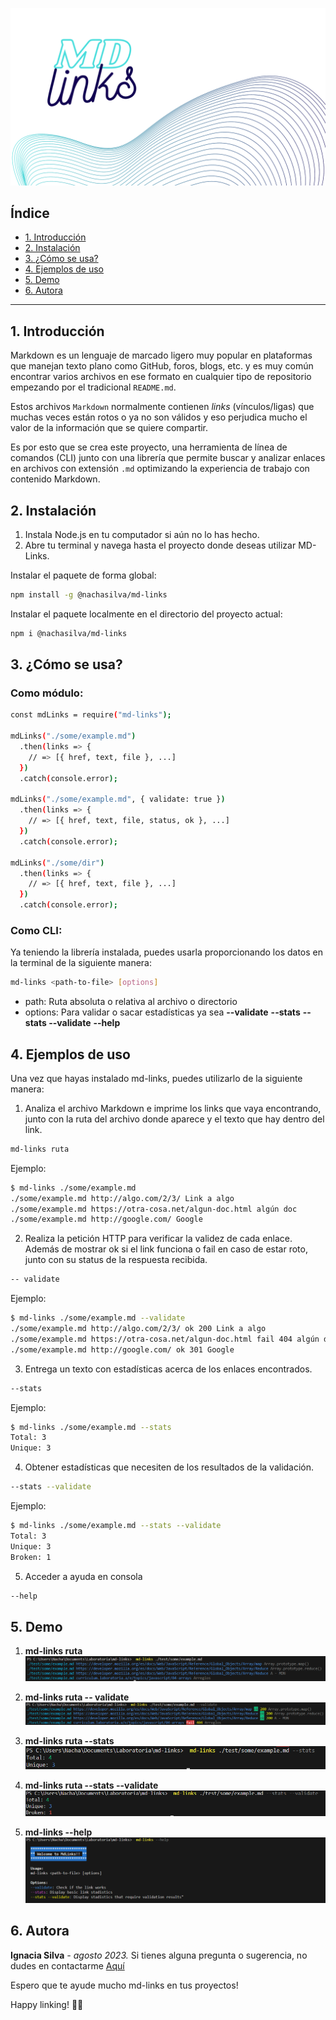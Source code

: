 ![titulo](./img/titulomdlinks.png)

## Índice

* [1. Introducción](#1-introducción)
* [2. Instalación](#2-instalación)
* [3. ¿Cómo se usa?](#3-cómo-se-usa)
* [4. Ejemplos de uso](#4-ejemplos-de-uso)
* [5. Demo](#5-demo)
* [6. Autora](#6-autora)

***

## 1. Introducción

Markdown es un lenguaje de marcado ligero muy popular en plataformas que manejan texto plano como GitHub, foros, blogs, etc. y es muy común encontrar varios archivos en ese formato en cualquier tipo de repositorio empezando por el tradicional `README.md`.

Estos archivos `Markdown` normalmente contienen _links_ (vínculos/ligas) que muchas veces están rotos o ya no son válidos y eso perjudica mucho el valor de la información que se quiere compartir.

Es por esto que se crea este proyecto, una herramienta de línea de comandos (CLI) junto con una librería que permite buscar y analizar enlaces en archivos con extensión `.md` optimizando la experiencia de trabajo con contenido Markdown.

## 2. Instalación

1. Instala Node.js en tu computador si aún no lo has hecho.
2. Abre tu terminal y navega hasta el proyecto donde deseas utilizar MD-Links.

Instalar el paquete de forma global:
```sh 
npm install -g @nachasilva/md-links
```

Instalar el paquete localmente en el directorio del proyecto actual:
```sh 
npm i @nachasilva/md-links
```

## 3. ¿Cómo se usa?

### Como módulo:
```sh
const mdLinks = require("md-links");

mdLinks("./some/example.md")
  .then(links => {
    // => [{ href, text, file }, ...]
  })
  .catch(console.error);

mdLinks("./some/example.md", { validate: true })
  .then(links => {
    // => [{ href, text, file, status, ok }, ...]
  })
  .catch(console.error);

mdLinks("./some/dir")
  .then(links => {
    // => [{ href, text, file }, ...]
  })
  .catch(console.error); 
```
### Como CLI: 
Ya teniendo la librería instalada, puedes usarla proporcionando los datos en la terminal de la siguiente manera:

```sh 
md-links <path-to-file> [options]
```
* path: Ruta absoluta o relativa al archivo o directorio
* options: Para validar o sacar estadísticas ya sea
**--validate**
**--stats**
**--stats --validate**
**--help**

## 4. Ejemplos de uso
Una vez que hayas instalado md-links, puedes utilizarlo de la siguiente manera:


1. Analiza el archivo Markdown e imprime los links que vaya encontrando, junto con la ruta del archivo donde aparece y el texto que hay dentro del link.

```sh 
md-links ruta
```
 Ejemplo: 
```sh 
$ md-links ./some/example.md
./some/example.md http://algo.com/2/3/ Link a algo
./some/example.md https://otra-cosa.net/algun-doc.html algún doc
./some/example.md http://google.com/ Google
```
2. Realiza la petición HTTP para verificar la validez de cada enlace. Además de mostrar ok si el link funciona o fail en caso de estar roto, junto con su status de la respuesta recibida. 

```sh 
-- validate
```
Ejemplo:
```sh 
$ md-links ./some/example.md --validate
./some/example.md http://algo.com/2/3/ ok 200 Link a algo
./some/example.md https://otra-cosa.net/algun-doc.html fail 404 algún doc
./some/example.md http://google.com/ ok 301 Google
```
3. Entrega un texto con estadísticas acerca de los enlaces encontrados.
```sh 
--stats
```

Ejemplo: 
```sh 
$ md-links ./some/example.md --stats
Total: 3
Unique: 3
```

4. Obtener estadísticas que necesiten de los resultados de la validación.

```sh 
--stats --validate
```

Ejemplo:
```sh 
$ md-links ./some/example.md --stats --validate
Total: 3
Unique: 3
Broken: 1
```

5. Acceder a ayuda en consola

```sh 
--help
```

## 5. Demo
1. **md-links ruta**
![ruta](./img/ruta.png)

2. **md-links ruta -- validate**
![validate](./img/validate.png)

3. **md-links ruta --stats** 
![stats](./img/stats.png)

4. **md-links ruta --stats --validate**
![statsvalidate](./img/statsvalidate.png) 

5. **md-links --help** 
![statsvalidate](./img/help.png) 

## 6. Autora

**Ignacia Silva** *-* *agosto 2023.* 
Si tienes alguna pregunta o sugerencia, no dudes en contactarme [Aquí](https://www.linkedin.com/in/mariaignaciasilva/)

Espero que te ayude mucho md-links en tus proyectos!

Happy linking! 📎🌟